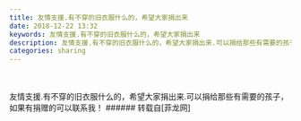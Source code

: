 ```yaml
---
title: 友情支援.有不穿的旧衣服什么的，希望大家捐出来
date: 2018-12-22 13:32
keywords: 友情支援.有不穿的旧衣服什么的，希望大家捐出来
description: 友情支援.有不穿的旧衣服什么的，希望大家捐出来.可以捐给那些有需要的孩子，如果有捐赠的可以联系我！
categories: sharing
---
```

<td class="t_f" id="postmessage_2533387">

<br/>
<br/>
友情支援.有不穿的旧衣服什么的，希望大家捐出来.可以捐给那些有需要的孩子，如果有捐赠的可以联系我！</td>
###### 转载自[菲龙网]